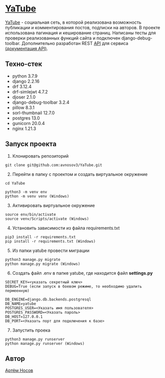 # [YaTube](https://budiroga.pythonanywhere.com/)
[YaTube](https://budiroga.pythonanywhere.com/) - социальная сеть, в которой реализована возможность публикации и комментирования постов,
подписки на авторов. В проекте использована пагинация и кеширование страниц. Написаны
тесты для проверки реализованных функций сайта и подключен django-debug-toolbar. Дополнительно разработан REST [API](https://budiroga.pythonanywhere.com/api/v1/redoc/) для сервиса [(документация API)](https://budiroga.pythonanywhere.com/api/v1/redoc/).

## Техно-стек
* python 3.7.9
* django 2.2.16
* drf 3.12.4
* drf-simlejwt 4.7.2
* djoser 2.1.0
* django-debug-toolbar 3.2.4
* pillow 8.3.1
* sorl-thumbnail 12.7.0
* postgres 13.0
* gunicorn 20.0.4
* nginx 1.21.3

## Запуск проекта
1. Клонировать репозиторий
```
git clone git@github.com:avnosov3/YaTube.git
```
2. Перейти в папку с проектом и создать виртуальное окружение
```
cd YaTube
```
```
python3 -m venv env
python -m venv venv (Windows)
```
3. Активировать виртуальное окружение
```
source env/bin/activate
source venv/Scripts/activate (Windows)
```
4. Установить зависимости из файла requirements.txt
```
pip3 install -r requirements.txt
pip install -r requirements.txt (Windows)
```
5. Из папки yatube провести миграции
```
python3 manage.py migrate
python manage.py migrate (Windows)
```
6. Создать файл .env в папке yatube, где находится файл **settings.py**
```
SECRET_KEY=<указать секретный ключ>
DEBUG=True (если запуск в боевом режиме, то необходимо удалить пермеенную)

DB_ENGINE=django.db.backends.postgresql
DB_NAME=yatube
POSTGRES_USER=<Указать имя пользователя>
POSTGRES_PASSWORD=<Указать пароль>
DB_HOST=127.0.0.1
DB_PORT=<Указать порт для подключения к базе>
``` 
7. Запустить проека
```
python3 manage.py runserver
python manage.py runserver (Windows)
```
## Автор
[Артём Носов](https://github.com/avnosov3)